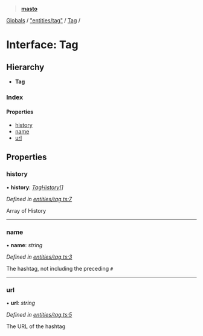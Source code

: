 > **[masto](../README.md)**

[Globals](../globals.md) / ["entities/tag"](../modules/_entities_tag_.md) / [Tag](_entities_tag_.tag.md) /

# Interface: Tag

## Hierarchy

* **Tag**

### Index

#### Properties

* [history](_entities_tag_.tag.md#history)
* [name](_entities_tag_.tag.md#name)
* [url](_entities_tag_.tag.md#url)

## Properties

###  history

• **history**: *[TagHistory](_entities_tag_.taghistory.md)[]*

*Defined in [entities/tag.ts:7](https://github.com/neet/masto.js/blob/aaa534e/src/entities/tag.ts#L7)*

Array of History

___

###  name

• **name**: *string*

*Defined in [entities/tag.ts:3](https://github.com/neet/masto.js/blob/aaa534e/src/entities/tag.ts#L3)*

The hashtag, not including the preceding `#`

___

###  url

• **url**: *string*

*Defined in [entities/tag.ts:5](https://github.com/neet/masto.js/blob/aaa534e/src/entities/tag.ts#L5)*

The URL of the hashtag